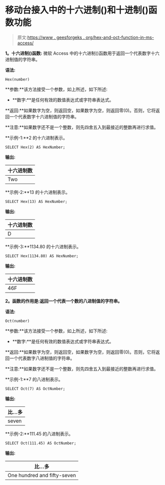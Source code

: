 # 移动台接入中的十六进制()和十进制()函数功能

> 原文:[https://www . geesforgeks . org/hex-and-oct-function-in-ms-access/](https://www.geeksforgeeks.org/hex-and-oct-function-function-in-ms-access/)

**1。十六进制()函数:**
微软 Access 中的十六进制()函数用于返回一个代表数字十六进制值的字符串。

**语法:**

```
Hex(number)

```

**参数:**该方法接受一个参数，如上所述，如下所述:

*   **数字:**是任何有效的数值表达式或字符串表达式。

**返回:**如果数字为空，则返回空，如果数字为空，则返回零(0)。否则，它将返回一个代表数字十六进制值的字符串。

**注意:**如果数字还不是一个整数，则先四舍五入到最接近的整数再进行求值。

**示例-1:**2 的十六进制表示。

```
SELECT Hex(2) AS HexNumber;

```

**输出:**

| 十六进制数 |
| --- |
| Two |

**示例-2:**13 的十六进制表示。

```
SELECT Hex(13) AS HexNumber;

```

**输出:**

| 十六进制数 |
| --- |
| D |

**示例-3:**1134.80 的十六进制表示。

```
SELECT Hex(1134.80) AS HexNumber;        

```

**输出:**

| 十六进制数 |
| --- |
| 46F |

**2。函数的作用是:返回一个代表一个数的八进制值的字符串。**

**语法:**

```
Oct(number)

```

**参数:**该方法接受一个参数，如上所述，如下所述:

*   **数字:**是任何有效的数值表达式或字符串表达式。

**返回:**如果数字为空，则返回空，如果数字为空，则返回零(0)。否则，它将返回一个代表数字八进制值的字符串。

**注意:**如果数字还不是一个整数，则先四舍五入到最接近的整数再进行求值。

**示例-1:**7 的八进制表示。

```
SELECT Oct(7) AS OctNumber;                

```

**输出:**

| 比…多 |
| --- |
| seven |

**示例-2:**111.45 的八进制表示。

```
SELECT Oct(111.45) AS OctNumber;                

```

**输出:**

| 比…多 |
| --- |
| One hundred and fifty-seven |